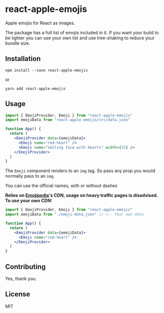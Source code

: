 # react-apple-emojis

Apple emojis for React as images.

The package has a full list of emojis included in it. If you want your build to be lighter you can use your own list and use tree-shaking to reduce your bundle size.

## Installation

```
npm install --save react-apple-emojis
```

or

```
yarn add react-apple-emojis
```

## Usage

```jsx
import { EmojiProvider, Emoji } from "react-apple-emojis"
import emojiData from "react-apple-emojis/src/data.json"

function App() {
  return (
    <EmojiProvider data={emojiData}>
      <Emoji name="red-heart" />
      <Emoji name="smiling face with hearts" width={16} />
    </EmojiProvider>
  )
}
```

The `Emoji` component renders to an `img` tag. So pass any prop you would normally pass to an `img`.

You can use the official names, with or without dashes

**Relies on [Emojipedia](https://emojipedia.org)'s CDN, usage on heavy traffic pages is disadvised. To use your own CDN:**

```jsx
import { EmojiProvider, Emoji } from "react-apple-emojis"
import emojiData from "./emoji-data.json" // <-- Your own data

function App() {
  return (
    <EmojiProvider data={emojiData}>
      <Emoji name="red-heart" />
    </EmojiProvider>
  )
}
```

## Contributing

Yes, thank you.

## License

MIT
